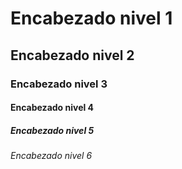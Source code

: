 # Encabezado nivel 1
## Encabezado nivel 2
### Encabezado nivel 3
#### Encabezado nivel 4
##### Encabezado nivel 5

###### Encabezado nivel 6